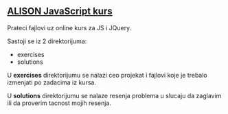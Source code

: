 [ALISON JavaScript kurs][l1]
-----------------------
[l1]: http://www.alison.com

Prateci fajlovi uz online kurs za JS i JQuery.

Sastoji se iz 2 direktorijuma:
  - exercises
  - solutions

U __exercises__ direktorijumu se nalazi ceo projekat i fajlovi koje je trebalo izmenjati po zadacima iz kursa.

U __solutions__ direktorijumu se nalaze resenja problema u slucaju da zaglavim ili da proverim tacnost mojih resenja.
